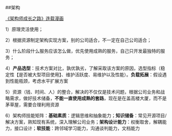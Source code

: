##架构

[《架构师成长之路》连载漫画](http://www.jianshu.com/notebooks/2949459/latest)

  1）原理灵活使用；
  
  2）根据资源制定架构实现方案，别的公司适合，不一定在自己公司适合；
  
  3）什么阶段什么服务应该怎么做，优先使用成熟的服务，自己只开发最独特的服务；
  
  4）**产品选型**：技术方案对比，孰优孰劣，了解采取该方案的原因，选型指标（稳定性【是否被大型项目使用】、维护活跃度、易维护以及性能）。**负载拓展**：假设遇到性能瓶颈，考虑水平扩展方案
  
  5）资源（钱、时间、人）的整合，解决的不仅仅是技术问题，根据公司业务和战略需求，做好技术储备，**不能一直使用成熟的套路**，现在是在盖高楼大厦，而不是茅草屋，需要合理利用资源
  
  6）架构师技能矩阵：**基础素质**：逻辑思维和抽象能力；**知识储备**：常见开源项目/解决方案，熟知现有系统，深入理解公司业务；**架构设计能力**：权衡取舍，解耦能力，接口设计；**软技能**：跨邻域学习能力，沟通谈判能力，文档能力
